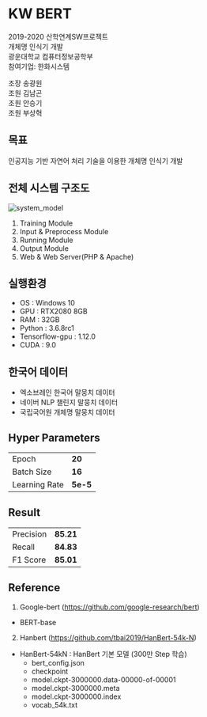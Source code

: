 # KW BERT
2019-2020 산학연계SW프로젝트<br>
개체명 인식기 개발<br>
광운대학교 컴퓨터정보공학부<br>
참여기업: 한화시스템<br>

조장 송광원<br>
조원 김남곤<br>
조원 안승기<br>
조원 부상혁<br>

## 목표
인공지능 기반 자연어 처리 기술을 이용한 개체명 인식기 개발 <br>

## 전체 시스템 구조도
![system_model](https://user-images.githubusercontent.com/32921225/83033390-02170380-a072-11ea-9156-89edb5b49521.png)
1. Training Module <br>
2. Input & Preprocess Module <br>
3. Running Module <br>
4. Output Module <br>
5. Web & Web Server(PHP & Apache) <br>

## 실행환경
 * OS : Windows 10 <br>
 * GPU : RTX2080 8GB <br>
 * RAM : 32GB <br>
 * Python : 3.6.8rc1 <br>
 * Tensorflow-gpu : 1.12.0 <br>
 * CUDA : 9.0 <br>

## 한국어 데이터
 * 엑소브레인 한국어 말뭉치 데이터 <br>
 * 네이버 NLP 챌린지 말뭉치 데이터 <br>
 * 국립국어원 개체명 말뭉치 데이터 <br>

## Hyper Parameters

|               |          |
| ------------- | -------- |
| Epoch         | **20**   |
| Batch Size    | **16**   |
| Learning Rate | **5e-5** |


## Result

|            |             |
| ---------- | ----------- |
| Precision  | **85.21**   |
| Recall     | **84.83**   |
| F1 Score   | **85.01**   |


## Reference
1) Google-bert (https://github.com/google-research/bert)
 * BERT-base <br>

2) Hanbert (https://github.com/tbai2019/HanBert-54k-N)
 * HanBert-54kN : HanBert 기본 모델 (300만 Step 학습) <br>
   - bert_config.json <br>
   - checkpoint <br>
   - model.ckpt-3000000.data-00000-of-00001 <br>
   - model.ckpt-3000000.meta <br>
   - model.ckpt-3000000.index <br>
   - vocab_54k.txt <br>

